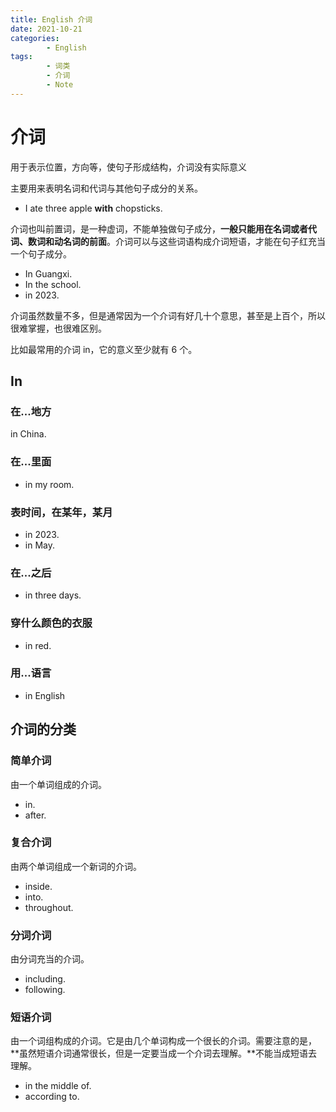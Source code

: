 ```yaml
---
title: English 介词
date: 2021-10-21
categories:
        - English
tags:
        - 词类
        - 介词
        - Note
---
```


# 介词

用于表示位置，方向等，使句子形成结构，介词没有实际意义

主要用来表明名词和代词与其他句子成分的关系。

- I ate three apple **with** chopsticks.

介词也叫前置词，是一种虚词，不能单独做句子成分，**一般只能用在名词或者代词、数词和动名词的前面**。介词可以与这些词语构成介词短语，才能在句子红充当一个句子成分。

- In Guangxi.
- In the school.
- in 2023.

介词虽然数量不多，但是通常因为一个介词有好几十个意思，甚至是上百个，所以很难掌握，也很难区别。

比如最常用的介词 in，它的意义至少就有 6 个。

## In

### 在...地方

in China.

### 在...里面

- in my room.

### 表时间，在某年，某月

- in 2023.
- in May.

### 在...之后

- in three days.

### 穿什么颜色的衣服

- in red.

### 用...语言

- in English

## 介词的分类

### 简单介词

由一个单词组成的介词。

- in.
- after.

### 复合介词

由两个单词组成一个新词的介词。

- inside.
- into.
- throughout.

### 分词介词

由分词充当的介词。

- including.
- following.

### 短语介词

由一个词组构成的介词。它是由几个单词构成一个很长的介词。需要注意的是，**虽然短语介词通常很长，但是一定要当成一个介词去理解。**不能当成短语去理解。

- in the middle of.
- according to.
